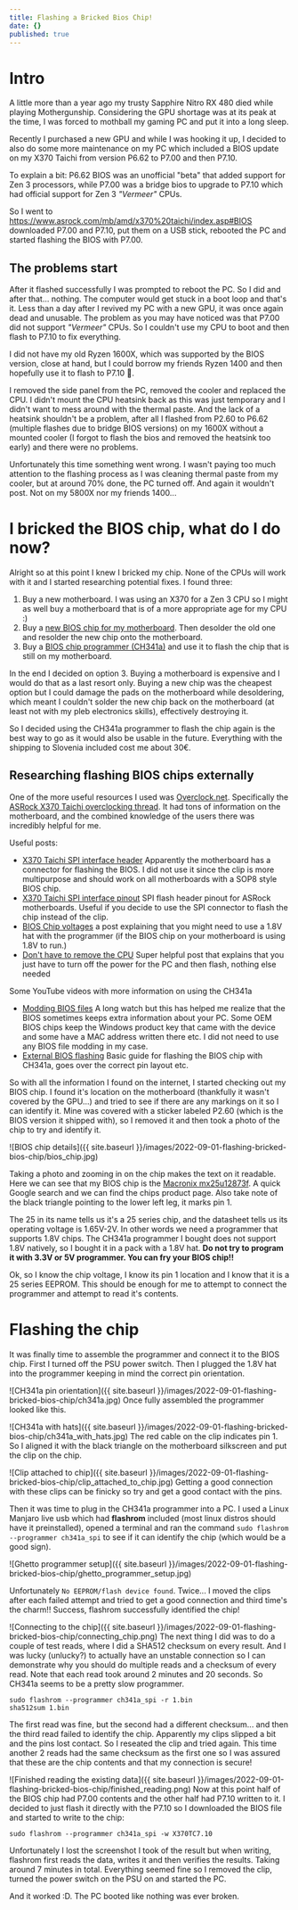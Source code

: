 ```yaml
---
title: Flashing a Bricked Bios Chip!
date: {}
published: true
---
```


# Intro

A little more than a year ago my trusty Sapphire Nitro RX 480 died while playing Mothergunship. Considering the GPU shortage was at its peak at the time, I was forced to mothball my gaming PC and put it into a long sleep.

Recently I purchased a new GPU and while I was hooking it up, I decided to also do some more maintenance on my PC which included a BIOS update on my X370 Taichi from version P6.62 to P7.00 and then P7.10.

To explain a bit: P6.62 BIOS was an unofficial "beta" that added support for Zen 3 processors, while P7.00 was a bridge bios to upgrade to P7.10 which had official support for Zen 3 *"Vermeer"* CPUs.

So I went to https://www.asrock.com/mb/amd/x370%20taichi/index.asp#BIOS downloaded P7.00 and P7.10, put them on a USB stick, rebooted the PC and started flashing the BIOS with P7.00.

## The problems start

After it flashed successfully I was prompted to reboot the PC. So I did and after that... nothing. The computer would get stuck in a boot loop and that's it. Less than a day after I revived my PC with a new GPU, it was once again dead and unusable. The problem as you may have noticed was that P7.00 did not support *"Vermeer"* CPUs. So I couldn't use my CPU to boot and then flash to P7.10 to fix everything.

I did not have my old Ryzen 1600X, which was supported by the BIOS version, close at hand, but I could borrow my friends Ryzen 1400 and then hopefully use it to flash to P7.10 🤞.

I removed the side panel from the PC, removed the cooler and replaced the CPU. I didn't mount the CPU heatsink back as this was just temporary and I didn't want to mess around with the thermal paste. And the lack of a heatsink shouldn't be a problem, after all I flashed from P2.60 to P6.62 (multiple flashes due to bridge BIOS versions) on my 1600X without a mounted cooler (I forgot to flash the bios and removed the heatsink too early) and there were no problems.

Unfortunately this time something went wrong. I wasn't paying too much attention to the flashing process as I was cleaning thermal paste from my cooler, but at around 70% done, the PC turned off. And again it wouldn't post. Not on my 5800X nor my friends 1400...

# I bricked the BIOS chip, what do I do now?

Alright so at this point I knew I bricked my chip. None of the CPUs will work with it and I started researching potential fixes. I found three:

1. Buy a new motherboard. I was using an X370 for a Zen 3 CPU so I might as well buy a motherboard that is of a more appropriate age for my CPU :)
2. Buy a [new BIOS chip for my motherboard](https://www.ebay.com/itm/401347336292). Then desolder the old one and resolder the new chip onto the motherboard.
3. Buy a [BIOS chip programmer (CH341a)](https://www.amazon.de/-/en/Youmile-Programmer-CH341A-Adapter-Programming/dp/B09HGSY75G) and use it to flash the chip that is still on my motherboard.

In the end I decided on option 3. Buying a motherboard is expensive and I would do that as a last resort only. Buying a new chip was the cheapest option but I could damage the pads on the motherboard while desoldering, which meant I couldn't solder the new chip back on the motherboard (at least not with my pleb electronics skills), effectively destroying it.

So I decided using the CH341a programmer to flash the chip again is the best way to go as it would also be usable in the future. Everything with the shipping to Slovenia included cost me about 30€.

## Researching flashing BIOS chips externally

One of the more useful resources I used was [Overclock.net](https://www.overclock.net). Specifically the [ASRock X370 Taichi overclocking thread](https://www.overclock.net/threads/asrock-x370-taichi-overclocking-thread.1627407/). It had tons of information on the motherboard, and the combined knowledge of the users there was incredibly helpful for me.

Useful posts:
- [X370 Taichi SPI interface header](https://www.overclock.net/threads/asrock-x370-taichi-overclocking-thread.1627407/post-28845017) Apparently the motherboard has a connector for flashing the BIOS. I did not use it since the clip is more multipurpose and should work on all motherboards with a SOP8 style BIOS chip.
- [X370 Taichi SPI interface pinout](https://www.overclock.net/threads/spi-flash-header-pinout-for-use-with-8-pin-spi-flashing-tools-such-as-ch341a.1643534/) SPI flash header pinout for ASRock motherboards. Useful if you decide to use the SPI connector to flash the chip instead of the clip.
- [BIOS Chip voltages](https://www.overclock.net/threads/asrock-x370-taichi-overclocking-thread.1627407/post-28935166) a post explaining that you might need to use a 1.8V hat with the programmer (if the BIOS chip on your motherboard is using 1.8V to run.)
- [Don't have to remove the CPU](https://www.overclock.net/threads/asrock-x370-taichi-overclocking-thread.1627407/post-28935168) Super helpful post that explains that you just have to turn off the power for the PC and then flash, nothing else needed

Some YouTube videos with more information on using the CH341a

- [Modding BIOS files](https://youtu.be/duObbQLFHwI?t=2245) A long watch but this has helped me realize that the BIOS sometimes keeps extra information about your PC. Some OEM BIOS chips keep the Windows product key that came with the device and some have a MAC address written there etc. I did not need to use any BIOS file modding in my case.
- [External BIOS flashing](https://www.youtube.com/watch?v=lmYXiE2fQ6E) Basic guide for flashing the BIOS chip with CH341a, goes over the correct pin layout etc.

So with all the information I found on the internet, I started checking out my BIOS chip. I found it's location on the motherboard (thankfully it wasn't covered by the GPU...) and tried to see if there are any markings on it so I can identify it. Mine was covered with a sticker labeled P2.60 (which is the BIOS version it shipped with), so I removed it and then took a photo of the chip to try and identify it.

![BIOS chip details]({{ site.baseurl }}/images/2022-09-01-flashing-bricked-bios-chip/bios_chip.jpg)

Taking a photo and zooming in on the chip makes the text on it readable. Here we can see that my BIOS chip is the [Macronix mx25u12873f](https://www.mxic.com.tw/en-us/products/NOR-Flash/Serial-NOR-Flash/pages/spec.aspx?p=mx25u12873f&m=serial+nor+flash&n=pm2348). A quick Google search and we can find the chips product page. Also take note of the black triangle pointing to the lower left leg, it marks pin 1.

The 25 in its name tells us it's a 25 series chip, and the datasheet tells us its operating voltage is 1.65V-2V. In other words we need a programmer that supports 1.8V chips. The CH341a programmer I bought does not support 1.8V natively, so I bought it in a pack with a 1.8V hat. **Do not try to program it with 3.3V or 5V programmer. You can fry your BIOS chip!!**

Ok, so I know the chip voltage, I know its pin 1 location and I know that it is a 25 series EEPROM. This should be enough for me to attempt to connect the programmer and attempt to read it's contents.

# Flashing the chip

It was finally time to assemble the programmer and connect it to the BIOS chip. First I turned off the PSU power switch. Then I plugged the 1.8V hat into the programmer keeping in mind the correct pin orientation.

![CH341a pin orientation]({{ site.baseurl }}/images/2022-09-01-flashing-bricked-bios-chip/ch341a.jpg)
Once fully assembled the programmer looked like this.

![CH341a with hats]({{ site.baseurl }}/images/2022-09-01-flashing-bricked-bios-chip/ch341a_with_hats.jpg)
The red cable on the clip indicates pin 1. So I aligned it with the black triangle on the motherboard silkscreen and put the clip on the chip.

![Clip attached to chip]({{ site.baseurl }}/images/2022-09-01-flashing-bricked-bios-chip/clip_attached_to_chip.jpg)
Getting a good connection with these clips can be finicky so try and get a good contact with the pins.

Then it was time to plug in the CH341a programmer into a PC. I used a Linux Manjaro live usb which had **flashrom** included (most linux distros should have it preinstalled), opened a terminal and ran the command `sudo flashrom --programmer ch341a_spi` to see if it can identify the chip (which would be a good sign).

![Ghetto programmer setup]({{ site.baseurl }}/images/2022-09-01-flashing-bricked-bios-chip/ghetto_programmer_setup.jpg)

Unfortunately `No EEPROM/flash device found`. Twice... I moved the clips after each failed attempt and tried to get a good connection and third time's the charm!! Success, flashrom successfully identified the chip! 

![Connecting to the chip]({{ site.baseurl }}/images/2022-09-01-flashing-bricked-bios-chip/connecting_chip.png)
The next thing I did was to do a couple of test reads, where I did a SHA512 checksum on every result. And I was lucky (unlucky?) to actually have an unstable connection so I can demonstrate why you should do multiple reads and a checksum of every read.  Note that each read took around 2 minutes and 20 seconds. So CH341a seems to be a pretty slow programmer.

```
sudo flashrom --programmer ch341a_spi -r 1.bin
sha512sum 1.bin
```

The first read was fine, but the second had a different checksum... and then the third read failed to identify the chip. Apparently my clips slipped a bit and the pins lost contact. So I reseated the clip and tried again. This time another 2 reads had the same checksum as the first one so I was assured that these are the chip contents and that my connection is secure!

![Finished reading the existing data]({{ site.baseurl }}/images/2022-09-01-flashing-bricked-bios-chip/finished_reading.png)
Now at this point half of the BIOS chip had P7.00  contents and the other half had P7.10 written to it. I decided to just flash it directly with the P7.10 so I downloaded the BIOS file and started to write to the chip:

`sudo flashrom --programmer ch341a_spi -w X370TC7.10`

Unfortunately I lost the screenshot I took of the result but when writing, flashrom first reads the data, writes it and then verifies the results. Taking around 7 minutes in total. Everything seemed fine so I removed the clip, turned the power switch on the PSU on and started the PC.

And it worked :D. The PC booted like nothing was ever broken.
